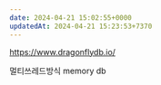 ```yaml
---
date: 2024-04-21 15:02:55+0000
updatedAt: 2024-04-21 15:23:53+7370
---
```

https://www.dragonflydb.io/

멀티쓰레드방식 memory db